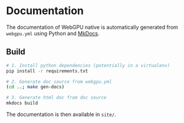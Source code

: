Documentation
=============

The documentation of WebGPU native is automatically generated from `webgpu.yml` using Python and [MkDocs](https://www.mkdocs.org).

Build
-----

```bash
# 1. Install python dependencies (potentially in a virtualenv)
pip install -r requirements.txt

# 2. Generate doc source from webgpu.yml
(cd ..; make gen-docs)

# 3. Generate html doc from doc source
mkdocs build
```

The documentation is then available in `site/`.
